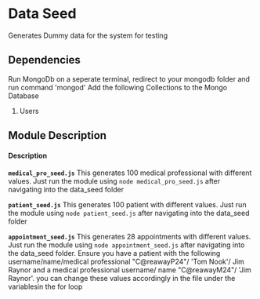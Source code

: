 # Data Seed
Generates Dummy data for the system for testing

## Dependencies
Run MongoDb on a seperate terminal, redirect to your mongodb folder and run command 'mongod'
Add the following Collections to the Mongo Database

1. Users

## Module Description
#### Description
**`medical_pro_seed.js`** This generates 100 medical professional with different values. Just run the module using `node medical_pro_seed.js` after navigating into the data_seed folder

**`patient_seed.js`** This generates 100 patient with different values. Just run the module using `node patient_seed.js` after navigating into the data_seed folder

**`appointment_seed.js`** This generates 28 appointments with different values. Just run the module using `node appointment_seed.js` after navigating into the data_seed folder. Ensure you have a patient with the following username/name/medical professional  "C@reawayP24"/ 'Tom Nook'/ Jim Raynor and a medical professional
username/ name "C@reawayM24"/ 'Jim Raynor'. you can change these values accordingly in the file under the variablesin the for loop













